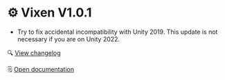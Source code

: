 ﻿# ⚙️ Vixen V1.0.1

- Try to fix accidental incompatibility with Unity 2019. This update is not necessary if you are on Unity 2022.
  
🔍 [View changelog](/docs/changelogs/vixen#101)

🗒️ [Open documentation](/docs/products/vixen/cross-control-effects)
